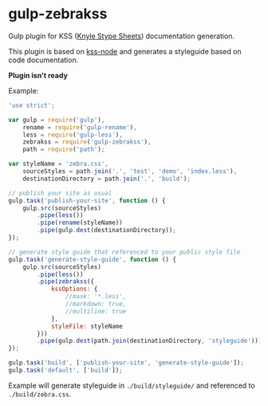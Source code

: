 # gulp-zebrakss

Gulp plugin for KSS ([Knyle Stype Sheets](http://warpspire.com/kss/)) documentation generation.

This plugin is based on [kss-node](https://github.com/hughsk/kss-node) and generates a styleguide based on code documentation.

**Plugin isn't ready**

Example:

```js
'use strict';

var gulp = require('gulp'),
	rename = require('gulp-rename'),
	less = require('gulp-less'),
	zebrakss = require('gulp-zebrakss'),
	path = require('path');

var styleName = 'zebra.css',
	sourceStyles = path.join('.', 'test', 'demo', 'index.less'),
	destinationDirectory = path.join('.', 'build');

// publish your site as usual
gulp.task('publish-your-site', function () {
	gulp.src(sourceStyles)
		.pipe(less())
		.pipe(rename(styleName))
		.pipe(gulp.dest(destinationDirectory));
});

// generate style guide that referenced to your public style file
gulp.task('generate-style-guide', function () {
	gulp.src(sourceStyles)
		.pipe(less())
		.pipe(zebrakss({
			kssOptions: {
				//mask: '*.less',
				//markdown: true,
				//multiline: true
			},
			styleFile: styleName
		}))
		.pipe(gulp.dest(path.join(destinationDirectory, 'styleguide')));
});

gulp.task('build', ['publish-your-site', 'generate-style-guide']);
gulp.task('default', ['build']);
```

Example will generate styleguide in ``./build/styleguide/`` and referenced to ``./build/zebra.css``.